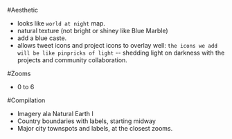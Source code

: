 #Aesthetic
- looks like `world at night` map.
- natural texture (not bright or shiney like Blue Marble)
- add a blue caste.
- allows tweet icons and project icons to overlay well: `the icons we add will be like pinpricks of light` -- shedding light on darkness with the projects and community collaboration.

#Zooms
- 0 to 6

#Compilation
- Imagery ala Natural Earth I
- Country boundaries with labels, starting midway
- Major city townspots and labels, at the closest zooms.